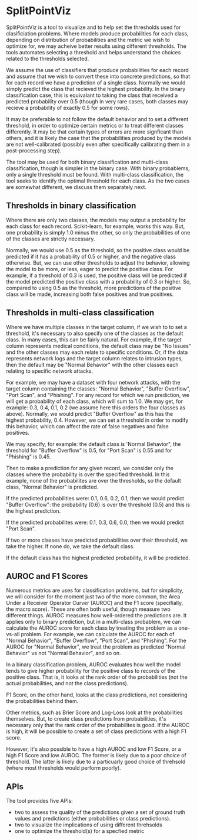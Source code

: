 # SplitPointViz

SplitPointViz is a tool to visualize and to help set the thresholds used for clasificiation problems. Where models produce probabilities for each class, depending on distribution of probabilities and the metric we wish to optimize for, we may acheive better results using different thresholds. The tools automates selecting a threshold and helps understand the choices related to the thresholds selected.

We assume the use of classifiers that produce probabilities for each record and assume that we wish to convert these into concrete predictions, so that for each record we have a prediction of a single class. Normally we would simply predict the class that recieved the highest probability. In the binary classification case, this is equivalant to taking the class that received a predicted probability over 0.5 (though in very rare cases, both classes may recieve a probability of exactly 0.5 for some rows). 

It may be preferable to not follow the default behavior and to set a different threshold, in order to optimize certain metrics or to treat different classes differently. It may be that certain types of errors are more signficant than others, and it is likely the case that the probabilities produced by the models are not well-calibrated (possibly even after specifically calibrating them in a post-processing step).

The tool may be used for both binary classification and multi-class classification, though is simpler in the binary case. With binary probablems, only a single threshold must be found. With multi-class classification, the tool seeks to identify the optimal threshold for each class. As the two cases are somewhat different, we discuss them separately next.

## Thresholds in binary classification
Where there are only two classes, the models may output a probability for each class for each record. Scikit-learn, for example, works this way. But, one probability is simply 1.0 minus the other, so only the probabilities of one of the classes are strictly necessary. 

Normally, we would use 0.5 as the threshold, so the positive class would be predicted if it has a probability of 0.5 or higher, and the negative class otherwise. But, we can use other thresholds to adjust the behavior, allowing the model to be more, or less, eager to predict the positive class. For example, if a threshold of 0.3 is used, the positive class will be predicted if the model predicted the positive class with a probability of 0.3 or higher. So, compared to using 0.5 as the threshold, more predictions of the positive class will be made, increasing both false positives and true positives. 

## Thresholds in multi-class classification
Where we have multiple classes in the target column, if we wish to to set a threshold, it's necessary to also specify one of the classes as the default class. In many cases, this can be fairly natural. For example, if the target column represents medical conditions, the default class may be "No Issues" and the other classes may each relate to specific conditions. Or, if the data represents network logs and the target column relates to intrusion types, then the default may be "Normal Behavior" with the other classes each relating to specific network attacks.

For example, we may have a dataset with four network attacks, with the target column containing the classes: "Normal Behavior", "Buffer Overflow", "Port Scan", and "Phishing". For any record for which we run prediction, we will get a probability of each class, which will sum to 1.0. We may get, for example: 0.3, 0.4, 0.1, 0.2 (we assume here this orders the four classes as above). Normally, we would predict "Buffer Overflow" as this has the highest probability, 0.4. However, we can set a threshold in order to modify this behavior, which can affect the rate of false negatives and false positives. 

We may specify, for example: the default class is 'Normal Behavior", the threshold for "Buffer Overflow" is 0.5, for "Port Scan" is 0.55 and for "Phishing" is 0.45. 

Then to make a prediction for any given record, we consider only the classes where the probability is over the specified threshold. In this example, none of the probabilites are over the thresholds, so the default class, "Normal Behavior" is predicted.

If the predicted probabilities were: 0.1, 0.6, 0.2, 0.1, then we would predict "Buffer Overflow": the probability (0.6) is over the threshold (0.5) and this is the highest prediction.

If the predicted probabilites were: 0.1, 0.3, 0.6, 0.0, then we would predict "Port Scan". 

If two or more classes have predicted probabilities over their threshold, we take the higher. If none do, we take the default class.

If the default class has the highest predicted probability, it will be predicted. 

## AUROC and F1 Scores
Numerous metrics are uses for classification problems, but for simplicity, we will consider for the moment just two of the more common, the Area Under a Receiver Operator Curver (AUROC) and the F1 score (specifially, the macro score). These are often both useful, though measure two different things. AUROC measures how well-ordered the predictions are. It applies only to binary prediction, but in a multi-class probablem, we can calculate the AUROC score for each class by treating the problem as a one-vs-all problem. For example, we can calculate the AUROC for each of "Normal Behavior", "Buffer Overflow", "Port Scan", and "Phishing". For the AUROC for "Normal Behavior", we treat the problem as predicted "Normal Behavior" vs not "Normal Behavior", and so on.

In a binary classification problem, AUROC evaluates how well the model tends to give higher probability for the positive class to records of the positive class. That is, it looks at the rank order of the probabilities (not the actual probabilities, and not the class predictions). 

F1 Score, on the other hand, looks at the class predictions, not considering the probabilities behind them. 

Other metrics, such as Brier Score and Log-Loss look at the probabilities themselves. But, to create class predictions from probabilities, it's necessary only that the rank order of the probabilites is good. If the AUROC is high, it will be possible to create a set of class predictions with a high F1 score. 

However, it's also possible to have a high AUROC and low F1 Score, or a high F1 Score and low AUROC. The former is likely due to a poor choice of threshold. The latter is likely due to a particuarly good choice of threhsold (where most thresholds would perform poorly).

## APIs
The tool provides five APIs: 
- two to assess the quality of the predictions given a set of ground truth values and predictions (either probabilities or class predictions).
- two to visualize the implications of using different threhsolds
- one to optimize the threshold(s) for a specfied metric






